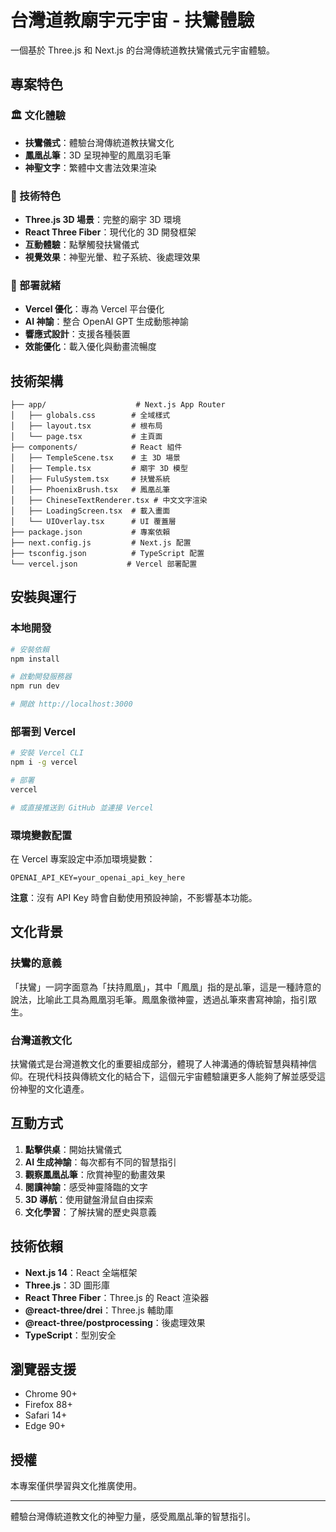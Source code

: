 # 台灣道教廟宇元宇宙 - 扶鸞體驗

一個基於 Three.js 和 Next.js 的台灣傳統道教扶鸞儀式元宇宙體驗。

## 專案特色

### 🏛️ 文化體驗
- **扶鸞儀式**：體驗台灣傳統道教扶鸞文化
- **鳳凰乩筆**：3D 呈現神聖的鳳凰羽毛筆
- **神聖文字**：繁體中文書法效果渲染

### 🎨 技術特色
- **Three.js 3D 場景**：完整的廟宇 3D 環境
- **React Three Fiber**：現代化的 3D 開發框架
- **互動體驗**：點擊觸發扶鸞儀式
- **視覺效果**：神聖光暈、粒子系統、後處理效果

### 🚀 部署就緒
- **Vercel 優化**：專為 Vercel 平台優化
- **AI 神諭**：整合 OpenAI GPT 生成動態神諭
- **響應式設計**：支援各種裝置
- **效能優化**：載入優化與動畫流暢度

## 技術架構

```
├── app/                    # Next.js App Router
│   ├── globals.css        # 全域樣式
│   ├── layout.tsx         # 根布局
│   └── page.tsx           # 主頁面
├── components/            # React 組件
│   ├── TempleScene.tsx    # 主 3D 場景
│   ├── Temple.tsx         # 廟宇 3D 模型
│   ├── FuluSystem.tsx     # 扶鸞系統
│   ├── PhoenixBrush.tsx   # 鳳凰乩筆
│   ├── ChineseTextRenderer.tsx # 中文文字渲染
│   ├── LoadingScreen.tsx  # 載入畫面
│   └── UIOverlay.tsx      # UI 覆蓋層
├── package.json           # 專案依賴
├── next.config.js         # Next.js 配置
├── tsconfig.json          # TypeScript 配置
└── vercel.json           # Vercel 部署配置
```

## 安裝與運行

### 本地開發
```bash
# 安裝依賴
npm install

# 啟動開發服務器
npm run dev

# 開啟 http://localhost:3000
```

### 部署到 Vercel
```bash
# 安裝 Vercel CLI
npm i -g vercel

# 部署
vercel

# 或直接推送到 GitHub 並連接 Vercel
```

### 環境變數配置
在 Vercel 專案設定中添加環境變數：
```
OPENAI_API_KEY=your_openai_api_key_here
```

**注意**：沒有 API Key 時會自動使用預設神諭，不影響基本功能。

## 文化背景

### 扶鸞的意義
「扶鸞」一詞字面意為「扶持鳳凰」，其中「鳳凰」指的是乩筆，這是一種詩意的說法，比喻此工具為鳳凰羽毛筆。鳳凰象徵神靈，透過乩筆來書寫神諭，指引眾生。

### 台灣道教文化
扶鸞儀式是台灣道教文化的重要組成部分，體現了人神溝通的傳統智慧與精神信仰。在現代科技與傳統文化的結合下，這個元宇宙體驗讓更多人能夠了解並感受這份神聖的文化遺產。

## 互動方式

1. **點擊供桌**：開始扶鸞儀式
2. **AI 生成神諭**：每次都有不同的智慧指引
3. **觀察鳳凰乩筆**：欣賞神聖的動畫效果
4. **閱讀神諭**：感受神靈降臨的文字
5. **3D 導航**：使用鍵盤滑鼠自由探索
6. **文化學習**：了解扶鸞的歷史與意義

## 技術依賴

- **Next.js 14**：React 全端框架
- **Three.js**：3D 圖形庫
- **React Three Fiber**：Three.js 的 React 渲染器
- **@react-three/drei**：Three.js 輔助庫
- **@react-three/postprocessing**：後處理效果
- **TypeScript**：型別安全

## 瀏覽器支援

- Chrome 90+
- Firefox 88+
- Safari 14+
- Edge 90+

## 授權

本專案僅供學習與文化推廣使用。

---

體驗台灣傳統道教文化的神聖力量，感受鳳凰乩筆的智慧指引。
